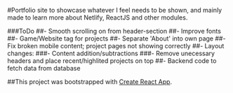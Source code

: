 #Portfolio site to showcase whatever I feel needs to be shown, and mainly made to learn more about Netlify, ReactJS and other modules.

###ToDo
##- Smooth scrolling on from header-section
##- Improve fonts
##- Game/Website tag for projects
##- Separate 'About' into own page
##- Fix broken mobile content; project pages not showing correctly
##- Layout changes:
    ###- Content addition/subtractions
    ###- Remove unecessary headers and place recent/highlited projects on top
##- Backend code to fetch data from database

##This project was bootstrapped with [Create React App](https://github.com/facebook/create-react-app).
